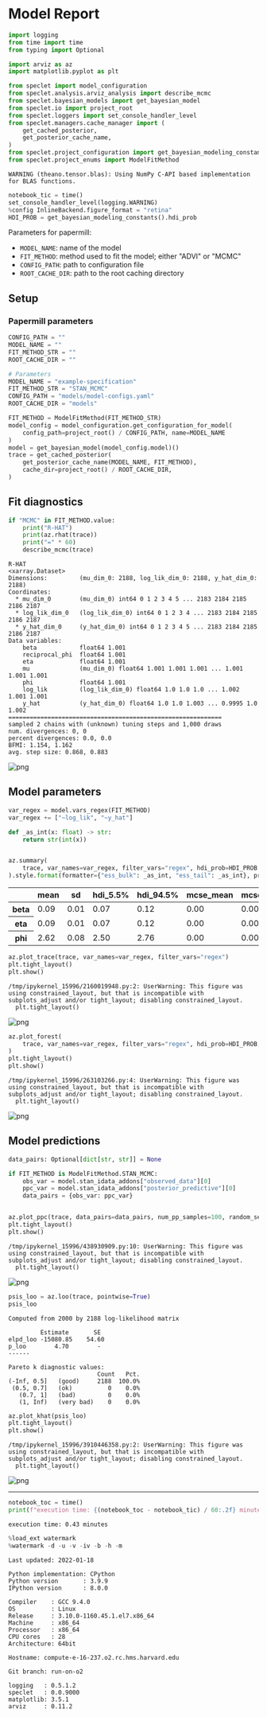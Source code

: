 # Model Report

```python
import logging
from time import time
from typing import Optional

import arviz as az
import matplotlib.pyplot as plt

from speclet import model_configuration
from speclet.analysis.arviz_analysis import describe_mcmc
from speclet.bayesian_models import get_bayesian_model
from speclet.io import project_root
from speclet.loggers import set_console_handler_level
from speclet.managers.cache_manager import (
    get_cached_posterior,
    get_posterior_cache_name,
)
from speclet.project_configuration import get_bayesian_modeling_constants
from speclet.project_enums import ModelFitMethod
```

    WARNING (theano.tensor.blas): Using NumPy C-API based implementation for BLAS functions.

```python
notebook_tic = time()
set_console_handler_level(logging.WARNING)
%config InlineBackend.figure_format = "retina"
HDI_PROB = get_bayesian_modeling_constants().hdi_prob
```

Parameters for papermill:

- `MODEL_NAME`: name of the model
- `FIT_METHOD`: method used to fit the model; either "ADVI" or "MCMC"
- `CONFIG_PATH`: path to configuration file
- `ROOT_CACHE_DIR`: path to the root caching directory

## Setup

### Papermill parameters

```python
CONFIG_PATH = ""
MODEL_NAME = ""
FIT_METHOD_STR = ""
ROOT_CACHE_DIR = ""
```

```python
# Parameters
MODEL_NAME = "example-specification"
FIT_METHOD_STR = "STAN_MCMC"
CONFIG_PATH = "models/model-configs.yaml"
ROOT_CACHE_DIR = "models"
```

```python
FIT_METHOD = ModelFitMethod(FIT_METHOD_STR)
model_config = model_configuration.get_configuration_for_model(
    config_path=project_root() / CONFIG_PATH, name=MODEL_NAME
)
model = get_bayesian_model(model_config.model)()
trace = get_cached_posterior(
    get_posterior_cache_name(MODEL_NAME, FIT_METHOD),
    cache_dir=project_root() / ROOT_CACHE_DIR,
)
```

## Fit diagnostics

```python
if "MCMC" in FIT_METHOD.value:
    print("R-HAT")
    print(az.rhat(trace))
    print("=" * 60)
    describe_mcmc(trace)
```

    R-HAT
    <xarray.Dataset>
    Dimensions:         (mu_dim_0: 2188, log_lik_dim_0: 2188, y_hat_dim_0: 2188)
    Coordinates:
      * mu_dim_0        (mu_dim_0) int64 0 1 2 3 4 5 ... 2183 2184 2185 2186 2187
      * log_lik_dim_0   (log_lik_dim_0) int64 0 1 2 3 4 ... 2183 2184 2185 2186 2187
      * y_hat_dim_0     (y_hat_dim_0) int64 0 1 2 3 4 5 ... 2183 2184 2185 2186 2187
    Data variables:
        beta            float64 1.001
        reciprocal_phi  float64 1.001
        eta             float64 1.001
        mu              (mu_dim_0) float64 1.001 1.001 1.001 ... 1.001 1.001 1.001
        phi             float64 1.001
        log_lik         (log_lik_dim_0) float64 1.0 1.0 1.0 ... 1.002 1.001 1.001
        y_hat           (y_hat_dim_0) float64 1.0 1.0 1.003 ... 0.9995 1.0 1.002
    ============================================================
    sampled 2 chains with (unknown) tuning steps and 1,000 draws
    num. divergences: 0, 0
    percent divergences: 0.0, 0.0
    BFMI: 1.154, 1.162
    avg. step size: 0.868, 0.883

![png](example-specification_STAN_MCMC_files/example-specification_STAN_MCMC_10_1.png)

## Model parameters

```python
var_regex = model.vars_regex(FIT_METHOD)
var_regex += ["~log_lik", "~y_hat"]
```

```python
def _as_int(x: float) -> str:
    return str(int(x))


az.summary(
    trace, var_names=var_regex, filter_vars="regex", hdi_prob=HDI_PROB
).style.format(formatter={"ess_bulk": _as_int, "ess_tail": _as_int}, precision=2)
```

<style type="text/css">
</style>
<table id="T_bde5d_">
  <thead>
    <tr>
      <th class="blank level0" >&nbsp;</th>
      <th class="col_heading level0 col0" >mean</th>
      <th class="col_heading level0 col1" >sd</th>
      <th class="col_heading level0 col2" >hdi_5.5%</th>
      <th class="col_heading level0 col3" >hdi_94.5%</th>
      <th class="col_heading level0 col4" >mcse_mean</th>
      <th class="col_heading level0 col5" >mcse_sd</th>
      <th class="col_heading level0 col6" >ess_bulk</th>
      <th class="col_heading level0 col7" >ess_tail</th>
      <th class="col_heading level0 col8" >r_hat</th>
    </tr>
  </thead>
  <tbody>
    <tr>
      <th id="T_bde5d_level0_row0" class="row_heading level0 row0" >beta</th>
      <td id="T_bde5d_row0_col0" class="data row0 col0" >0.09</td>
      <td id="T_bde5d_row0_col1" class="data row0 col1" >0.01</td>
      <td id="T_bde5d_row0_col2" class="data row0 col2" >0.07</td>
      <td id="T_bde5d_row0_col3" class="data row0 col3" >0.12</td>
      <td id="T_bde5d_row0_col4" class="data row0 col4" >0.00</td>
      <td id="T_bde5d_row0_col5" class="data row0 col5" >0.00</td>
      <td id="T_bde5d_row0_col6" class="data row0 col6" >2155</td>
      <td id="T_bde5d_row0_col7" class="data row0 col7" >1369</td>
      <td id="T_bde5d_row0_col8" class="data row0 col8" >1.00</td>
    </tr>
    <tr>
      <th id="T_bde5d_level0_row1" class="row_heading level0 row1" >eta</th>
      <td id="T_bde5d_row1_col0" class="data row1 col0" >0.09</td>
      <td id="T_bde5d_row1_col1" class="data row1 col1" >0.01</td>
      <td id="T_bde5d_row1_col2" class="data row1 col2" >0.07</td>
      <td id="T_bde5d_row1_col3" class="data row1 col3" >0.12</td>
      <td id="T_bde5d_row1_col4" class="data row1 col4" >0.00</td>
      <td id="T_bde5d_row1_col5" class="data row1 col5" >0.00</td>
      <td id="T_bde5d_row1_col6" class="data row1 col6" >2155</td>
      <td id="T_bde5d_row1_col7" class="data row1 col7" >1369</td>
      <td id="T_bde5d_row1_col8" class="data row1 col8" >1.00</td>
    </tr>
    <tr>
      <th id="T_bde5d_level0_row2" class="row_heading level0 row2" >phi</th>
      <td id="T_bde5d_row2_col0" class="data row2 col0" >2.62</td>
      <td id="T_bde5d_row2_col1" class="data row2 col1" >0.08</td>
      <td id="T_bde5d_row2_col2" class="data row2 col2" >2.50</td>
      <td id="T_bde5d_row2_col3" class="data row2 col3" >2.76</td>
      <td id="T_bde5d_row2_col4" class="data row2 col4" >0.00</td>
      <td id="T_bde5d_row2_col5" class="data row2 col5" >0.00</td>
      <td id="T_bde5d_row2_col6" class="data row2 col6" >1982</td>
      <td id="T_bde5d_row2_col7" class="data row2 col7" >1435</td>
      <td id="T_bde5d_row2_col8" class="data row2 col8" >1.00</td>
    </tr>
  </tbody>
</table>

```python
az.plot_trace(trace, var_names=var_regex, filter_vars="regex")
plt.tight_layout()
plt.show()
```

    /tmp/ipykernel_15996/2160019948.py:2: UserWarning: This figure was using constrained_layout, but that is incompatible with subplots_adjust and/or tight_layout; disabling constrained_layout.
      plt.tight_layout()

![png](example-specification_STAN_MCMC_files/example-specification_STAN_MCMC_14_1.png)

```python
az.plot_forest(
    trace, var_names=var_regex, filter_vars="regex", hdi_prob=HDI_PROB, combined=True
)
plt.tight_layout()
plt.show()
```

    /tmp/ipykernel_15996/263103266.py:4: UserWarning: This figure was using constrained_layout, but that is incompatible with subplots_adjust and/or tight_layout; disabling constrained_layout.
      plt.tight_layout()

![png](example-specification_STAN_MCMC_files/example-specification_STAN_MCMC_15_1.png)

## Model predictions

```python
data_pairs: Optional[dict[str, str]] = None

if FIT_METHOD is ModelFitMethod.STAN_MCMC:
    obs_var = model.stan_idata_addons["observed_data"][0]
    ppc_var = model.stan_idata_addons["posterior_predictive"][0]
    data_pairs = {obs_var: ppc_var}


az.plot_ppc(trace, data_pairs=data_pairs, num_pp_samples=100, random_seed=123)
plt.tight_layout()
plt.show()
```

    /tmp/ipykernel_15996/438930909.py:10: UserWarning: This figure was using constrained_layout, but that is incompatible with subplots_adjust and/or tight_layout; disabling constrained_layout.
      plt.tight_layout()

![png](example-specification_STAN_MCMC_files/example-specification_STAN_MCMC_17_1.png)

```python
psis_loo = az.loo(trace, pointwise=True)
psis_loo
```

    Computed from 2000 by 2188 log-likelihood matrix

             Estimate       SE
    elpd_loo -15080.85    54.60
    p_loo        4.70        -
    ------

    Pareto k diagnostic values:
                             Count   Pct.
    (-Inf, 0.5]   (good)     2188  100.0%
     (0.5, 0.7]   (ok)          0    0.0%
       (0.7, 1]   (bad)         0    0.0%
       (1, Inf)   (very bad)    0    0.0%

```python
az.plot_khat(psis_loo)
plt.tight_layout()
plt.show()
```

    /tmp/ipykernel_15996/3910446358.py:2: UserWarning: This figure was using constrained_layout, but that is incompatible with subplots_adjust and/or tight_layout; disabling constrained_layout.
      plt.tight_layout()

![png](example-specification_STAN_MCMC_files/example-specification_STAN_MCMC_19_1.png)

---

```python
notebook_toc = time()
print(f"execution time: {(notebook_toc - notebook_tic) / 60:.2f} minutes")
```

    execution time: 0.43 minutes

```python
%load_ext watermark
%watermark -d -u -v -iv -b -h -m
```

    Last updated: 2022-01-18

    Python implementation: CPython
    Python version       : 3.9.9
    IPython version      : 8.0.0

    Compiler    : GCC 9.4.0
    OS          : Linux
    Release     : 3.10.0-1160.45.1.el7.x86_64
    Machine     : x86_64
    Processor   : x86_64
    CPU cores   : 28
    Architecture: 64bit

    Hostname: compute-e-16-237.o2.rc.hms.harvard.edu

    Git branch: run-on-o2

    logging   : 0.5.1.2
    speclet   : 0.0.9000
    matplotlib: 3.5.1
    arviz     : 0.11.2
